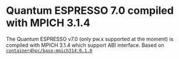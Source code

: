 # Quantum ESPRESSO 7.0 compiled with MPICH 3.1.4

The Quantum ESPRESSO v7.0 (only pw.x supported at the moment) is compiled with MPICH 3.1.4 which support ABI interface.
Based on [`container4hpc/base-mpich314:0.1.0`](https://hub.docker.com/repository/docker/container4hpc/base-mpich314)

